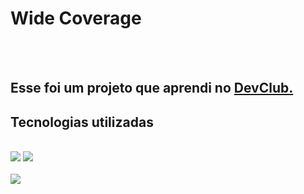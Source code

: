 <h1>Wide Coverage</h1>
<BR>
<BR>
<h2>Esse foi um projeto que aprendi no <a href="https://rodolfomori.com.br/devclub">DevClub.</a></h2>

<h2>Tecnologias utilizadas</h2>
<br>
<img src="https://img.shields.io/badge/HTML5-E34F26?style=for-the-badge&logo=html5&logoColor=white"/>

<img src="https://img.shields.io/badge/CSS3-1572B6?style=for-the-badge&logo=css3&logoColor=white"/>
<br>
<br>

<img src="https://github.com/HericksonSavelli/Wide-Coverage/blob/master/Wide%20Coverage(2).png?raw=true"/>

